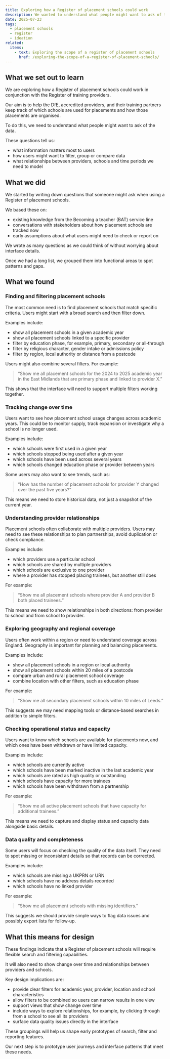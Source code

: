 ```yaml
---
title: Exploring how a Register of placement schools could work
description: We wanted to understand what people might want to ask of the placement schools data
date: 2025-07-23
tags:
  - placement schools
  - register
  - ideation
related:
  items:
    - text: Exploring the scope of a register of placement schools
      href: /exploring-the-scope-of-a-register-of-placement-schools/
---
```


## What we set out to learn

We are exploring how a Register of placement schools could work in conjunction with the Register of training providers.

Our aim is to help the DfE, accredited providers, and their training partners keep track of which schools are used for placements and how those placements are organised.

To do this, we need to understand what people might want to ask of the data.

These questions tell us:

- what information matters most to users
- how users might want to filter, group or compare data
- what relationships between providers, schools and time periods we need to model

## What we did

We started by writing down questions that someone might ask when using a Register of placement schools.

We based these on:

- existing knowledge from the Becoming a teacher (BAT) service line
- conversations with stakeholders about how placement schools are tracked now
- early assumptions about what users might need to check or report on

We wrote as many questions as we could think of without worrying about interface details.

Once we had a long list, we grouped them into functional areas to spot patterns and gaps.

## What we found

### Finding and filtering placement schools

The most common need is to find placement schools that match specific criteria. Users might start with a broad search and then filter down.

Examples include:

- show all placement schools in a given academic year
- show all placement schools linked to a specific provider
- filter by education phase, for example, primary, secondary or all‑through
- filter by religious character, gender intake or admissions policy
- filter by region, local authority or distance from a postcode

Users might also combine several filters. For example:

> “Show me all placement schools for the 2024 to 2025 academic year in the East Midlands that are primary phase and linked to provider X.”

This shows that the interface will need to support multiple filters working together.

### Tracking change over time

Users want to see how placement school usage changes across academic years. This could be to monitor supply, track expansion or investigate why a school is no longer used.

Examples include:

- which schools were first used in a given year
- which schools stopped being used after a given year
- which schools have been used across several years
- which schools changed education phase or provider between years

Some users may also want to see trends, such as:

> “How has the number of placement schools for provider Y changed over the past five years?”

This means we need to store historical data, not just a snapshot of the current year.

### Understanding provider relationships

Placement schools often collaborate with multiple providers. Users may need to see these relationships to plan partnerships, avoid duplication or check compliance.

Examples include:

- which providers use a particular school
- which schools are shared by multiple providers
- which schools are exclusive to one provider
- where a provider has stopped placing trainees, but another still does

For example:

> “Show me all placement schools where provider A and provider B both placed trainees.”

This means we need to show relationships in both directions: from provider to school and from school to provider.

### Exploring geography and regional coverage

Users often work within a region or need to understand coverage across England. Geography is important for planning and balancing placements.

Examples include:

- show all placement schools in a region or local authority
- show all placement schools within 20 miles of a postcode
- compare urban and rural placement school coverage
- combine location with other filters, such as education phase

For example:

> “Show me all secondary placement schools within 10 miles of Leeds.”

This suggests we may need mapping tools or distance‑based searches in addition to simple filters.

### Checking operational status and capacity

Users want to know which schools are available for placements now, and which ones have been withdrawn or have limited capacity.

Examples include:

- which schools are currently active
- which schools have been marked inactive in the last academic year
- which schools are rated as high quality or outstanding
- which schools have capacity for more trainees
- which schools have been withdrawn from a partnership

For example:

> “Show me all active placement schools that have capacity for additional trainees.”

This means we need to capture and display status and capacity data alongside basic details.

### Data quality and completeness

Some users will focus on checking the quality of the data itself. They need to spot missing or inconsistent details so that records can be corrected.

Examples include:

- which schools are missing a UKPRN or URN
- which schools have no address details recorded
- which schools have no linked provider

For example:

> “Show me all placement schools with missing identifiers.”

This suggests we should provide simple ways to flag data issues and possibly export lists for follow‑up.

## What this means for design

These findings indicate that a Register of placement schools will require flexible search and filtering capabilities.

It will also need to show change over time and relationships between providers and schools.

Key design implications are:

- provide clear filters for academic year, provider, location and school characteristics
- allow filters to be combined so users can narrow results in one view
- support views that show change over time
- include ways to explore relationships, for example, by clicking through from a school to see all its providers
- surface data quality issues directly in the interface

These groupings will help us shape early prototypes of search, filter and reporting features.

Our next step is to prototype user journeys and interface patterns that meet these needs.
